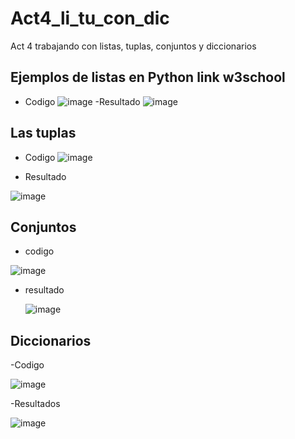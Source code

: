 # Act4_li_tu_con_dic
Act 4 trabajando con listas, tuplas, conjuntos y diccionarios

## Ejemplos de listas en Python link w3school
- Codigo
 ![image](https://github.com/user-attachments/assets/b5583f5b-f029-47f2-be9a-cdfb24d184f0)
-Resultado
![image](https://github.com/user-attachments/assets/c45342c5-a3db-47ec-8b9b-91d6322af32b)

## Las  tuplas

- Codigo
![image](https://github.com/user-attachments/assets/02768a6f-9631-403f-b3d2-6fd52c376520)

- Resultado

![image](https://github.com/user-attachments/assets/65a0ab33-f19b-423a-911b-d39804608335)

## Conjuntos

- codigo
  
![image](https://github.com/user-attachments/assets/799d2c95-71cb-466a-8e13-2469049e83ab)

- resultado
  
  ![image](https://github.com/user-attachments/assets/a5a4539f-5f0d-4111-b3ee-32f0095cb366)


## Diccionarios

-Codigo

![image](https://github.com/user-attachments/assets/7921d651-2e94-487f-a90d-a3c136ace32c)


-Resultados

![image](https://github.com/user-attachments/assets/fdea8aaa-44d0-4d9b-bf89-3d8b2fc32d80)




